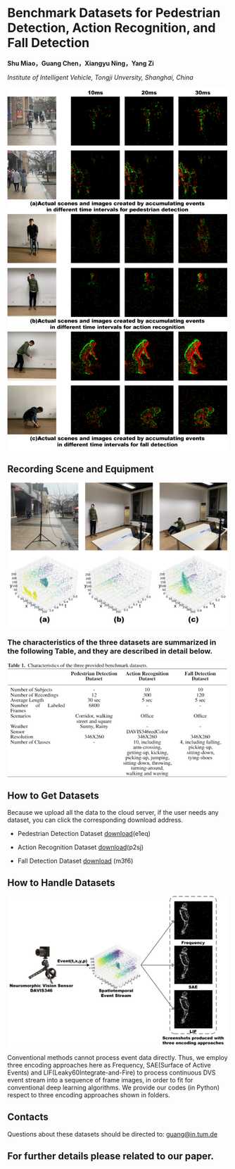 # Benchmark Datasets for Pedestrian Detection, Action Recognition, and Fall Detection

**Shu Miao，Guang Chen，Xiangyu Ning，Yang Zi**

*Institute of Intelligent Vehicle, Tongji Unversity, Shanghai, China*

<img src="picture/4.jpg" width="500" hegiht="313" align=center />


## Recording Scene and Equipment

<img src="picture/1.jpg" width="500" hegiht="313" align=center />

### The characteristics of the three datasets are summarized in the following Table, and they are described in detail below.

<img src="picture/5.jpg" width="500" hegiht="313" align=center />

## How to Get Datasets

Because we upload all the data to the cloud server, if the user needs any dataset, you can click the corresponding download address.

 - Pedestrian Detection Dataset [download](https://pan.baidu.com/s/1LBbyy7O5Y8ZpGZkQ2gy9eg)(e1eq) 

 - Action Recognition Dataset [download](https://pan.baidu.com/s/1ooGwdN2rH8IFmm-EBEGGCA)(p2sj)

- Fall Detection Dataset [download](https://pan.baidu.com/s/1mHFaDSNJU0iLvgQrZx9DKA) (m3f6)



## How to Handle Datasets

<img src="picture/2.jpg" width="500" hegiht="313" align=center />

Conventional methods cannot process event data directly. Thus, we employ three encoding approaches here as Frequency, SAE(Surface of Active Events) and LIF(Leaky60Integrate-and-Fire) to process continuous DVS event stream into a sequence of frame images, in order to fit for conventional deep learning algorithms. We provide our codes (in Python) respect to three encoding approaches shown in folders.

## Contacts

Questions about these datasets should be directed to:
guang@in.tum.de

## For further details please related to our paper. 